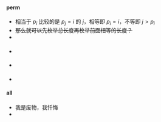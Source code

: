 #### $\text{perm}$

- 相当于 $p_i$ 比较的是 $p_j = i$ 的 $j$，相等即 $p_i = i$，不等即 $j > p_i$
- ~~那么就可以先枚举总长度再枚举前面相等的长度？~~
- 

#### $\text{}$

- 

#### $\text{}$

- 

#### $\text{}$

- 

#### $\text{all}$

- 我是废物，我忏悔
- 